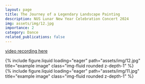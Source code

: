 ```yaml
---
layout: page
title: The Journey of a Legendary Landscape Painting
description: NUS Lunar New Year Celebration Concert 2024
img: assets/img/12.jpg
importance: 2
category: Dance
related_publications: false
---
```

[video recording here](https://www.bilibili.com/video/BV1uC411W7rK/?share_source=copy_web&vd_source=408d78eb4d506e6523360fe1084df2a1)


<div class="row">
    <div class="col-sm mt-3 mt-md-0">
        {% include figure.liquid loading="eager" path="assets/img/12.jpg" title="example image" class="img-fluid rounded z-depth-1" %}
    </div>
</div>
<div class="row">
    <div class="col-sm mt-3 mt-md-0">
        {% include figure.liquid loading="eager" path="assets/img/11.jpg" title="example image" class="img-fluid rounded z-depth-1" %}
    </div>
</div>
<div class="caption">
